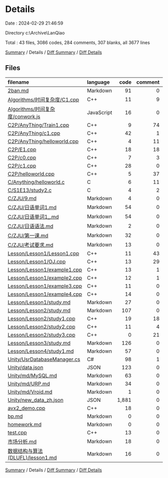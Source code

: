 # Details

Date : 2024-02-29 21:46:59

Directory c:\\Archive\\LanQiao

Total : 43 files,  3086 codes, 284 comments, 307 blanks, all 3677 lines

[Summary](results.md) / Details / [Diff Summary](diff.md) / [Diff Details](diff-details.md)

## Files
| filename | language | code | comment | blank | total |
| :--- | :--- | ---: | ---: | ---: | ---: |
| [2ban.md](/2ban.md) | Markdown | 91 | 0 | 33 | 124 |
| [Algorithms/时间复杂度/C1.cpp](/Algorithms/%E6%97%B6%E9%97%B4%E5%A4%8D%E6%9D%82%E5%BA%A6/C1.cpp) | C++ | 11 | 9 | 3 | 23 |
| [Algorithms/时间复杂度/conwork.js](/Algorithms/%E6%97%B6%E9%97%B4%E5%A4%8D%E6%9D%82%E5%BA%A6/conwork.js) | JavaScript | 16 | 0 | 1 | 17 |
| [C2P/AnyThing/Train1.cpp](/C2P/AnyThing/Train1.cpp) | C++ | 9 | 74 | 4 | 87 |
| [C2P/AnyThing/c1.cpp](/C2P/AnyThing/c1.cpp) | C++ | 42 | 1 | 17 | 60 |
| [C2P/AnyThing/helloworld.cpp](/C2P/AnyThing/helloworld.cpp) | C++ | 4 | 11 | 5 | 20 |
| [C2P/E1.cpp](/C2P/E1.cpp) | C++ | 18 | 18 | 5 | 41 |
| [C2P/c0.cpp](/C2P/c0.cpp) | C++ | 7 | 3 | 6 | 16 |
| [C2P/c1.cpp](/C2P/c1.cpp) | C++ | 28 | 0 | 1 | 29 |
| [C2P/helloworld.cpp](/C2P/helloworld.cpp) | C++ | 5 | 37 | 5 | 47 |
| [C/Anything/helloworld.c](/C/Anything/helloworld.c) | C | 6 | 11 | 5 | 22 |
| [C/S1E13/study2.c](/C/S1E13/study2.c) | C | 4 | 2 | 3 | 9 |
| [C/ZJU/9.md](/C/ZJU/9.md) | Markdown | 4 | 0 | 1 | 5 |
| [C/ZJU/日语单词1.md](/C/ZJU/%E6%97%A5%E8%AF%AD%E5%8D%95%E8%AF%8D1.md) | Markdown | 54 | 0 | 5 | 59 |
| [C/ZJU/日语单词1_.md](/C/ZJU/%E6%97%A5%E8%AF%AD%E5%8D%95%E8%AF%8D1_.md) | Markdown | 54 | 0 | 5 | 59 |
| [C/ZJU/日语语法.md](/C/ZJU/%E6%97%A5%E8%AF%AD%E8%AF%AD%E6%B3%95.md) | Markdown | 2 | 0 | 2 | 4 |
| [C/ZJU/第一课.md](/C/ZJU/%E7%AC%AC%E4%B8%80%E8%AF%BE.md) | Markdown | 32 | 0 | 7 | 39 |
| [C/ZJU/考试要求.md](/C/ZJU/%E8%80%83%E8%AF%95%E8%A6%81%E6%B1%82.md) | Markdown | 13 | 0 | 0 | 13 |
| [Lesson/Lesson1/Lesson1.cpp](/Lesson/Lesson1/Lesson1.cpp) | C++ | 11 | 43 | 1 | 55 |
| [Lesson/Lesson1/OJ.cpp](/Lesson/Lesson1/OJ.cpp) | C++ | 13 | 29 | 5 | 47 |
| [Lesson/Lesson1/example1.cpp](/Lesson/Lesson1/example1.cpp) | C++ | 13 | 1 | 3 | 17 |
| [Lesson/Lesson1/example2.cpp](/Lesson/Lesson1/example2.cpp) | C++ | 12 | 1 | 4 | 17 |
| [Lesson/Lesson1/example3.cpp](/Lesson/Lesson1/example3.cpp) | C++ | 11 | 0 | 2 | 13 |
| [Lesson/Lesson1/example4.cpp](/Lesson/Lesson1/example4.cpp) | C++ | 14 | 0 | 2 | 16 |
| [Lesson/Lesson1/study.md](/Lesson/Lesson1/study.md) | Markdown | 27 | 0 | 7 | 34 |
| [Lesson/Lesson2/study.md](/Lesson/Lesson2/study.md) | Markdown | 107 | 0 | 12 | 119 |
| [Lesson/Lesson2/study1.cpp](/Lesson/Lesson2/study1.cpp) | C++ | 19 | 18 | 10 | 47 |
| [Lesson/Lesson2/study2.cpp](/Lesson/Lesson2/study2.cpp) | C++ | 11 | 4 | 4 | 19 |
| [Lesson/Lesson2/study3.cpp](/Lesson/Lesson2/study3.cpp) | C++ | 0 | 21 | 4 | 25 |
| [Lesson/Lesson3/study.md](/Lesson/Lesson3/study.md) | Markdown | 126 | 0 | 35 | 161 |
| [Lesson/Lesson4/study1.md](/Lesson/Lesson4/study1.md) | Markdown | 57 | 0 | 21 | 78 |
| [Unity/UsrDatabaseManager.cs](/Unity/UsrDatabaseManager.cs) | C# | 98 | 1 | 10 | 109 |
| [Unity/data.json](/Unity/data.json) | JSON | 123 | 0 | 1 | 124 |
| [Unity/md/MySQL.md](/Unity/md/MySQL.md) | Markdown | 63 | 0 | 39 | 102 |
| [Unity/md/URP.md](/Unity/md/URP.md) | Markdown | 34 | 0 | 13 | 47 |
| [Unity/md/Vroid.md](/Unity/md/Vroid.md) | Markdown | 1 | 0 | 0 | 1 |
| [Unity/new_data_zh.json](/Unity/new_data_zh.json) | JSON | 1,881 | 0 | 0 | 1,881 |
| [avx2_demo.cpp](/avx2_demo.cpp) | C++ | 18 | 0 | 4 | 22 |
| [bp.md](/bp.md) | Markdown | 0 | 0 | 1 | 1 |
| [homework.md](/homework.md) | Markdown | 0 | 0 | 1 | 1 |
| [test.cpp](/test.cpp) | C++ | 13 | 0 | 2 | 15 |
| [市场分析.md](/%E5%B8%82%E5%9C%BA%E5%88%86%E6%9E%90.md) | Markdown | 18 | 0 | 11 | 29 |
| [数据结构与算法(DLUFL)/lesson1.md](/%E6%95%B0%E6%8D%AE%E7%BB%93%E6%9E%84%E4%B8%8E%E7%AE%97%E6%B3%95(DLUFL)/lesson1.md) | Markdown | 16 | 0 | 7 | 23 |

[Summary](results.md) / Details / [Diff Summary](diff.md) / [Diff Details](diff-details.md)